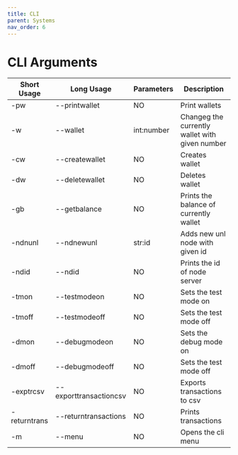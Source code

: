 ```yaml
---
title: CLI
parent: Systems
nav_order: 6
---
```


# CLI Arguments

| Short Usage | Long Usage | Parameters | Description |
|---|---|---|---|
| -pw | --printwallet | NO | Print wallets |
| -w | --wallet | int:number | Changeg the currently wallet with given number |
| -cw | --createwallet | NO | Creates wallet |
| -dw | --deletewallet | NO | Deletes wallet |
| -gb | --getbalance | NO | Prints the balance of currently wallet |
| -ndnunl | --ndnewunl | str:id | Adds new unl node with given id |
| -ndid | --ndid | NO | Prints the id of node server |
| -tmon | --testmodeon | NO | Sets the test mode on |
| -tmoff | --testmodeoff | NO | Sets the test mode off |
| -dmon | --debugmodeon | NO | Sets the debug mode on |
| -dmoff | --debugmodeoff | NO | Sets the test mode off |
| -exptrcsv | --exporttransactioncsv | NO | Exports transactions to csv |
| -returntrans | --returntransactions | NO | Prints transactions |
| -m | --menu | NO | Opens the cli menu |
